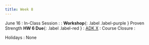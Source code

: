 ```yaml
---
title: Week 8
---
```


<!-- <a href="" target="_blank">link</a> -->

June 16
: In-Class Session
  : 
: **Workshop**{: .label .label-purple } Proven Strength **HW 6 Due**{: .label .label-red }
  : [ADK X](#)
: Course Closure
  : 

Holidays
: None
